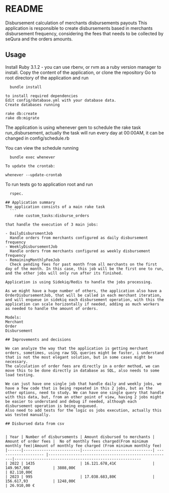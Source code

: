 # README

Disbursement calculation of merchants disbursements payouts
  This application is responsible to create disbursements based in merchants disbursement frequency, considering the fees that needs to be collected by seQura and the orders amounts.

## Usage

  Install Ruby 3.1.2 - you can use rbenv, or rvm as a ruby version manager to install.
  Copy the content of the application, or clone the repository
  Go to root directory of the application and run 
  ```
    bundle install 

  to install required dependencies
  Edit config/database.yml with your database data.
  Create databases running 
  ```
    rake db:create 
    rake db:migrate

  The application is using whenever gem to schedule the rake task run_disbursement, actually the task will run every day at 00:00AM, it can be changed in config/schedule.rb

  You can view the schedule running 

  ```
    bundle exec whenever

  To update the crontab:
  ```
    whenever --update-crontab 
  
  To run tests go to application root and run 

  ```
    rspec.
  
## Application summary
  The application consists of a main rake task 
    ```
      rake custom_tasks:disburse_orders
  
  that handle the execution of 3 main jobs:
    
  - DailyDisbursmentJob
    Handle orders from merchants configured as daily disbursement frequency
  - WeeklyDisbursementJob
    Handle orders from merchants configured as weekly disbursement frequency
  - RemainingMonthlyFeeJob
    Check pending fees for past month from all merchants on the first day of the month. In this case, this job will be the first one to run, and the other jobs will only run after its finished.

  Application is using Sidekiq/Redis to handle the jobs processing.

  As we might have a huge number of others, the application also have a OrderDisbursementJob, that will be called in each merchant iteration, and will enqueue in sidekiq each disbursement operation, with this the application can scale horizontally if needed, adding as much workers as needed to handle the amount of orders.

  Models:
  Merchant
  Order
  Disbursement

## Improvements and decisions

  We can analyze the way that the application is getting merchant orders, sometimes, using raw SQL queries might be faster, i understand that is not the most elegant solution, but in some cases might be necessary.
  The calculation of order fees are directly in a order method, we can move this to be done directly in database as SQL, also needs to some load testing.
  
  We can just have one single job that handle daily and weekly jobs, we have a few code that is being repeated in this 2 jobs, but as the other options, need to study. We can have one single query that handle with this data, but, from an other point of view, having 2 jobs might be easier to understand and debug if needed, although each disbursement operation is being enqueued.
  Also need to add tests for the logic os jobs execution, actually this was tested manually.

## Disbursed data from csv


| Year | Number of disbursements | Amount disbursed to merchants | Amount of order fees |  No of monthly fees charged(From minimum monthly fee)|Amount of monthly fee charged (From minimum monthly fee)
|------|-------------------------|-------------------------------| -------------------- |------------------------------------------------------|--------------------------------------------------------
| 2022 | 1435                    | 16.121.678,41€                | 149.967,98€          | 3808,00€                                             | 82.110,00€
| 2023 | 995                     | 17.038.683,80€                | 156.617,93           | 1248,00€                                             | 26.910,00 €